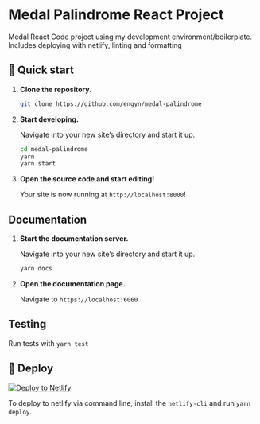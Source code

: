 # Medal Palindrome React Project

Medal React Code project using my development environment/boilerplate. Includes deploying with
netlify, linting and formatting

## 🚀 Quick start

1.  **Clone the repository.**


    ```sh
    git clone https://github.com/engyn/medal-palindrome
    ```

1.  **Start developing.**

    Navigate into your new site’s directory and start it up.

    ```sh
    cd medal-palindrome
    yarn
    yarn start
    ```

1.  **Open the source code and start editing!**

    Your site is now running at `http://localhost:8000`!

## Documentation

1.  **Start the documentation server.**

    Navigate into your new site’s directory and start it up.

    ```sh
    yarn docs
    ```

1.  **Open the documentation page.**

    Navigate to `https://localhost:6060`

## Testing

Run tests with `yarn test`

## 💫 Deploy

[![Deploy to Netlify](https://www.netlify.com/img/deploy/button.svg)](https://app.netlify.com/start/deploy?repository=https://github.com/engyn/medal-palindrome)

To deploy to netlify via command line, install the `netlify-cli` and run `yarn deploy`.
